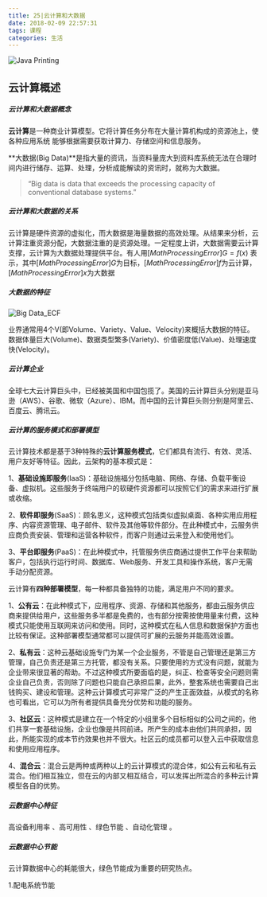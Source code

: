 ```yaml
---
title: 25|云计算和大数据
date: 2018-02-09 22:57:31
tags: 课程
categories: 生活
---
```


![Java Printing](http://www.thebigdata.cn/upload/2015-02/150209110523133.jpg)

<!--more-->

## 云计算概述

##### 云计算和大数据概念

**云计算**是一种商业计算模型。它将计算任务分布在大量计算机构成的资源池上，使各种应用系统
能够根据需要获取计算力、存储空间和信息服务。 

**大数据(Big Data)**是指大量的资讯，当资料量庞大到资料库系统无法在合理时间内进行储存、运算、处理，分析成能解读的资讯时，就称为大数据。

> “Big data is data that exceeds the processing capacity of conventional database systems.”

##### 云计算和大数据的关系

云计算是硬件资源的虚拟化，而大数据是海量数据的高效处理。从结果来分析，云计算注重资源分配，大数据注重的是资源处理。一定程度上讲，大数据需要云计算支撑，云计算为大数据处理提供平台。有人用$[Math Processing Error]G=f(x)$ 表示，其中$[Math Processing Error]G$为目标，$[Math Processing Error]f$为云计算，$[Math Processing Error]x$为大数据

##### 大数据的特征

![Big Data_ECF](http://www.thebigdata.cn/upload/2015-02/150209110523132.png)

业界通常用4个V(即Volume、Variety、Value、Velocity)来概括大数据的特征。数据体量巨大(Volume)、数据类型繁多(Variety)、价值密度低(Value)、处理速度快(Velocity)。

##### 云计算企业

全球七大云计算巨头中，已经被美国和中国包揽了。美国的云计算巨头分别是亚马逊（AWS）、谷歌、微软（Azure）、IBM。而中国的云计算巨头则分别是阿里云、百度云、腾讯云。

##### 云计算的服务模式和部署模型

云计算技术都是基于3种特殊的**云计算服务模式**，它们都具有流行、有效、灵活、用户友好等特征。因此，云架构的基本模式是：

1、**基础设施即服务**(IaaS)：基础设施福分包括电脑、网络、存储、负载平衡设备、虚拟机。这些服务于终端用户的软硬件资源都可以按照它们的需求来进行扩展或收缩。

2、**软件即服务**(SaaS)：顾名思义，这种模式包括类似虚拟桌面、各种实用应用程序、内容资源管理、电子邮件、软件及其他等软件部分。在此种模式中，云服务供应商负责安装、管理和运营各种软件，而客户则通过云来登入和使用他们。

3、**平台即服务**(PaaS)：在此种模式中，托管服务供应商通过提供工作平台来帮助客户，包括执行运行时间、数据库、Web服务、开发工具和操作系统，客户无需手动分配资源。

云计算有**四种部署模型**，每一种都具备独特的功能，满足用户不同的要求。

1、**公有云**：在此种模式下，应用程序、资源、存储和其他服务，都由云服务供应商来提供给用户，这些服务多半都是免费的，也有部分按需按使用量来付费，这种模式只能使用互联网来访问和使用。同时，这种模式在私人信息和数据保护方面也比较有保证。这种部署模型通常都可以提供可扩展的云服务并能高效设置。

2、**私有云**：这种云基础设施专门为某一个企业服务，不管是自己管理还是第三方管理，自己负责还是第三方托管，都没有关系。只要使用的方式没有问题，就能为企业带来很显著的帮助。不过这种模式所要面临的是，纠正、检查等安全问题则需企业自己负责，否则除了问题也只能自己承担后果，此外，整套系统也需要自己出钱购买、建设和管理。这种云计算模式可非常广泛的产生正面效益，从模式的名称也可看出，它可以为所有者提供具备充分优势和功能的服务。

3、**社区云**：这种模式是建立在一个特定的小组里多个目标相似的公司之间的，他们共享一套基础设施，企业也像是共同前进。所产生的成本由他们共同承担，因此，所能实现的成本节约效果也并不很大。社区云的成员都可以登入云中获取信息和使用应用程序。

4、**混合云**：混合云是两种或两种以上的云计算模式的混合体，如公有云和私有云混合。他们相互独立，但在云的内部又相互结合，可以发挥出所混合的多种云计算模型各自的优势。

##### 云数据中心特征

高设备利用率 、高可用性 、绿色节能 、自动化管理 。

##### 云数据中心节能

云计算数据中心的耗能很大，绿色节能成为重要的研究热点。

1.配电系统节能